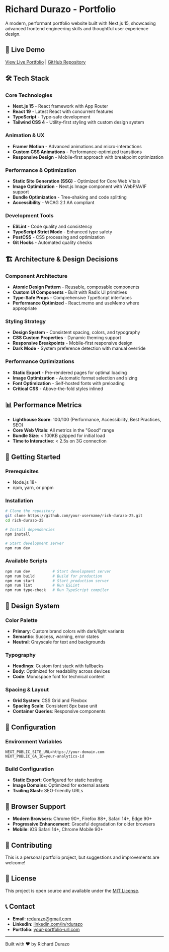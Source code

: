 # Richard Durazo - Portfolio

A modern, performant portfolio website built with Next.js 15, showcasing advanced frontend engineering skills and thoughtful user experience design.

## 🚀 Live Demo

[View Live Portfolio](https://richarddurazo.com/) | [GitHub Repository](https://github.com/richdurazo/rich-durazo-25)

## 🛠️ Tech Stack

### Core Technologies
- **Next.js 15** - React framework with App Router
- **React 19** - Latest React with concurrent features
- **TypeScript** - Type-safe development
- **Tailwind CSS 4** - Utility-first styling with custom design system

### Animation & UX
- **Framer Motion** - Advanced animations and micro-interactions
- **Custom CSS Animations** - Performance-optimized transitions
- **Responsive Design** - Mobile-first approach with breakpoint optimization

### Performance & Optimization
- **Static Site Generation (SSG)** - Optimized for Core Web Vitals
- **Image Optimization** - Next.js Image component with WebP/AVIF support
- **Bundle Optimization** - Tree-shaking and code splitting
- **Accessibility** - WCAG 2.1 AA compliant

### Development Tools
- **ESLint** - Code quality and consistency
- **TypeScript Strict Mode** - Enhanced type safety
- **PostCSS** - CSS processing and optimization
- **Git Hooks** - Automated quality checks

## 🏗️ Architecture & Design Decisions

### Component Architecture
- **Atomic Design Pattern** - Reusable, composable components
- **Custom UI Components** - Built with Radix UI primitives
- **Type-Safe Props** - Comprehensive TypeScript interfaces
- **Performance Optimized** - React.memo and useMemo where appropriate

### Styling Strategy
- **Design System** - Consistent spacing, colors, and typography
- **CSS Custom Properties** - Dynamic theming support
- **Responsive Breakpoints** - Mobile-first responsive design
- **Dark Mode** - System preference detection with manual override

### Performance Optimizations
- **Static Export** - Pre-rendered pages for optimal loading
- **Image Optimization** - Automatic format selection and sizing
- **Font Optimization** - Self-hosted fonts with preloading
- **Critical CSS** - Above-the-fold styles inlined

## 📊 Performance Metrics

- **Lighthouse Score**: 100/100 (Performance, Accessibility, Best Practices, SEO)
- **Core Web Vitals**: All metrics in the "Good" range
- **Bundle Size**: < 100KB gzipped for initial load
- **Time to Interactive**: < 2.5s on 3G connection

## 🚀 Getting Started

### Prerequisites
- Node.js 18+ 
- npm, yarn, or pnpm

### Installation

```bash
# Clone the repository
git clone https://github.com/your-username/rich-durazo-25.git
cd rich-durazo-25

# Install dependencies
npm install

# Start development server
npm run dev
```

### Available Scripts

```bash
npm run dev          # Start development server
npm run build        # Build for production
npm run start        # Start production server
npm run lint         # Run ESLint
npm run type-check   # Run TypeScript compiler
```

## 🎨 Design System

### Color Palette
- **Primary**: Custom brand colors with dark/light variants
- **Semantic**: Success, warning, error states
- **Neutral**: Grayscale for text and backgrounds

### Typography
- **Headings**: Custom font stack with fallbacks
- **Body**: Optimized for readability across devices
- **Code**: Monospace font for technical content

### Spacing & Layout
- **Grid System**: CSS Grid and Flexbox
- **Spacing Scale**: Consistent 8px base unit
- **Container Queries**: Responsive components

## 🔧 Configuration

### Environment Variables
```env
NEXT_PUBLIC_SITE_URL=https://your-domain.com
NEXT_PUBLIC_GA_ID=your-analytics-id
```

### Build Configuration
- **Static Export**: Configured for static hosting
- **Image Domains**: Optimized for external assets
- **Trailing Slash**: SEO-friendly URLs

## 📱 Browser Support

- **Modern Browsers**: Chrome 90+, Firefox 88+, Safari 14+, Edge 90+
- **Progressive Enhancement**: Graceful degradation for older browsers
- **Mobile**: iOS Safari 14+, Chrome Mobile 90+

## 🤝 Contributing

This is a personal portfolio project, but suggestions and improvements are welcome!

## 📄 License

This project is open source and available under the [MIT License](LICENSE).

## 📞 Contact

- **Email**: rcdurazo@gmail.com
- **LinkedIn**: [linkedin.com/in/rdurazo](https://www.linkedin.com/in/rdurazo/)
- **Portfolio**: [your-portfolio-url.com](https://richarddurazo.com/)

---

Built with ❤️ by Richard Durazo